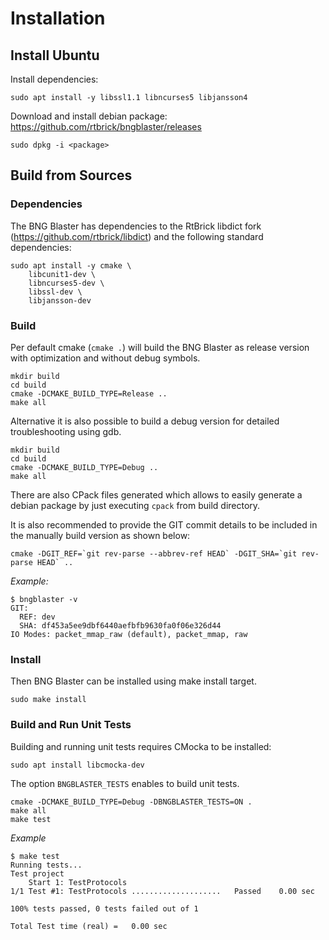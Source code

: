 # Installation

## Install Ubuntu

Install dependencies:
```
sudo apt install -y libssl1.1 libncurses5 libjansson4
```

Download and install debian package:
https://github.com/rtbrick/bngblaster/releases

```
sudo dpkg -i <package>
```

## Build from Sources

### Dependencies

The BNG Blaster has dependencies to the RtBrick libdict fork
(https://github.com/rtbrick/libdict) and the following standard
dependencies:
```
sudo apt install -y cmake \
    libcunit1-dev \
    libncurses5-dev \
    libssl-dev \
    libjansson-dev
```

### Build

Per default cmake (`cmake .`) will build the BNG Blaster as release
version with optimization and without debug symbols.
```
mkdir build
cd build
cmake -DCMAKE_BUILD_TYPE=Release ..
make all
```

Alternative it is also possible to build a debug
version for detailed troubleshooting using gdb.
```
mkdir build
cd build
cmake -DCMAKE_BUILD_TYPE=Debug ..
make all
```

There are also CPack files generated which allows to easily generate a debian
package by just executing `cpack` from build directory.

It is also recommended to provide the GIT commit details to be included in the
manually build version as shown below:
```
cmake -DGIT_REF=`git rev-parse --abbrev-ref HEAD` -DGIT_SHA=`git rev-parse HEAD` ..
```

*Example:*
```
$ bngblaster -v
GIT:
  REF: dev
  SHA: df453a5ee9dbf6440aefbfb9630fa0f06e326d44
IO Modes: packet_mmap_raw (default), packet_mmap, raw
```

### Install

Then BNG Blaster can be installed using make install target.
```
sudo make install
```

### Build and Run Unit Tests

Building and running unit tests requires CMocka to be installed:
```
sudo apt install libcmocka-dev
```

The option `BNGBLASTER_TESTS` enables to build unit tests.
```
cmake -DCMAKE_BUILD_TYPE=Debug -DBNGBLASTER_TESTS=ON .
make all
make test
```

*Example*
```
$ make test
Running tests...
Test project
    Start 1: TestProtocols
1/1 Test #1: TestProtocols ....................   Passed    0.00 sec

100% tests passed, 0 tests failed out of 1

Total Test time (real) =   0.00 sec
```
